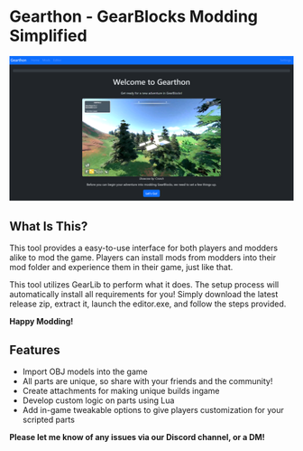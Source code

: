 # Gearthon - GearBlocks Modding Simplified
![Image of Gearthon](imgs/startpage.png)

## What Is This?
This tool provides a easy-to-use interface for both players and modders alike to mod the game. Players can install mods from modders into their mod folder and experience them in their game, just like that.

This tool utilizes GearLib to perform what it does. The setup process will automatically install all requirements for you! Simply download the latest release zip, extract it, launch the editor.exe, and follow the steps provided.

**Happy Modding!**

## Features
- Import OBJ models into the game
- All parts are unique, so share with your friends and the community!
- Create attachments for making unique builds ingame
- Develop custom logic on parts using Lua
- Add in-game tweakable options to give players customization for your scripted parts

**Please let me know of any issues via our Discord channel, or a DM!**